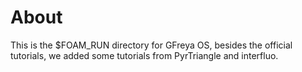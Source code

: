 # About 
This is the $FOAM_RUN directory for GFreya OS, besides the official tutorials, we added some tutorials from PyrTriangle and interfluo.
